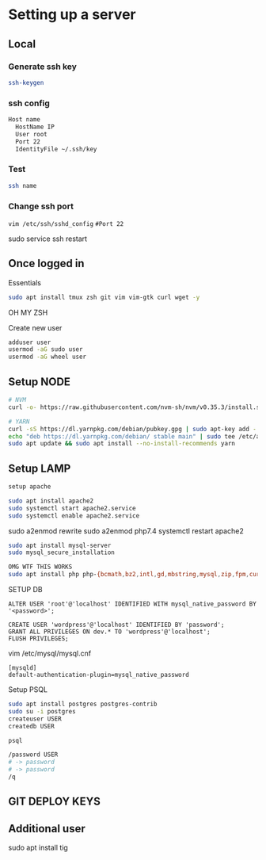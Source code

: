 # Setting up a server

## Local

### Generate ssh key

```sh
ssh-keygen
```

### ssh config

```sh
Host name
  HostName IP
  User root
  Port 22
  IdentityFile ~/.ssh/key
```

### Test

```sh
ssh name
```

### Change ssh port

`vim /etc/ssh/sshd_config`
`#Port 22`

sudo service ssh restart

## Once logged in

Essentials

```sh
sudo apt install tmux zsh git vim vim-gtk curl wget -y
```

OH MY ZSH

Create new user
```sh
adduser user
usermod -aG sudo user
usermod -aG wheel user
```


## Setup NODE

```sh
# NVM
curl -o- https://raw.githubusercontent.com/nvm-sh/nvm/v0.35.3/install.sh | bash

# YARN
curl -sS https://dl.yarnpkg.com/debian/pubkey.gpg | sudo apt-key add -
echo "deb https://dl.yarnpkg.com/debian/ stable main" | sudo tee /etc/apt/sources.list.d/yarn.list
sudo apt update && sudo apt install --no-install-recommends yarn
```

## Setup LAMP

```sh
setup apache

sudo apt install apache2
sudo systemctl start apache2.service
sudo systemctl enable apache2.service
```

sudo a2enmod rewrite
sudo a2enmod php7.4
systemctl restart apache2

```sh
sudo apt install mysql-server
sudo mysql_secure_installation
```

```sh
OMG WTF THIS WORKS
sudo apt install php php-{bcmath,bz2,intl,gd,mbstring,mysql,zip,fpm,curl,dom} -y
```

SETUP DB
```
ALTER USER 'root'@'localhost' IDENTIFIED WITH mysql_native_password BY '<password>';

CREATE USER 'wordpress'@'localhost' IDENTIFIED BY 'password';
GRANT ALL PRIVILEGES ON dev.* TO 'wordpress'@'localhost';
FLUSH PRIVILEGES;
```

vim /etc/mysql/mysql.cnf
```
[mysqld]
default-authentication-plugin=mysql_native_password
```

Setup PSQL
```sh
sudo apt install postgres postgres-contrib
sudo su -i postgres
createuser USER
createdb USER

psql

/password USER
# -> password
# -> password
/q
```

## GIT DEPLOY KEYS

## Additional user

sudo apt install tig
